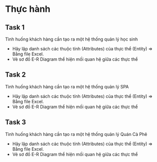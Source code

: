 # Thực hành

## Task 1

Tình huống khách hàng cần tạo ra một hệ thống quản lý học sinh

- Hãy lập danh sách các thuộc tính (Attributes) của thực thể (Entity) => Bằng file Excel.
- Vẻ sơ đồ E-R Diagram thể hiện mối quan hệ giữa các thực thể



## Task 2

Tình huống khách hàng cần tạo ra một hệ thống quản lý SPA

- Hãy lập danh sách các thuộc tính (Attributes) của thực thể (Entity) => Bằng file Excel.
- Vẻ sơ đồ E-R Diagram thể hiện mối quan hệ giữa các thực thể

## Task 3

Tình huống khách hàng cần tạo ra một hệ thống quản lý Quán Cà Phê

- Hãy lập danh sách các thuộc tính (Attributes) của thực thể (Entity) => Bằng file Excel.
- Vẻ sơ đồ E-R Diagram thể hiện mối quan hệ giữa các thực thể
